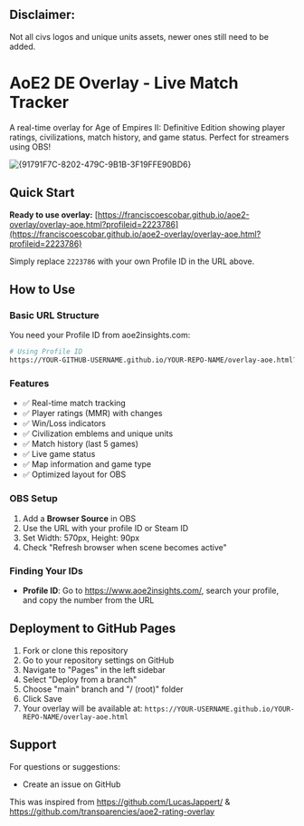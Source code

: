 ## Disclaimer:
Not all civs logos and unique units assets, newer ones still need to be added.

# AoE2 DE Overlay - Live Match Tracker

A real-time overlay for Age of Empires II: Definitive Edition showing player ratings, civilizations, match history, and game status. Perfect for streamers using OBS!

![{91791F7C-8202-479C-9B1B-3F19FFE90BD6}](https://github.com/user-attachments/assets/e1e9bb26-c49e-46e1-bc8b-5e7b948c0380)

## Quick Start

**Ready to use overlay:** [https://franciscoescobar.github.io/aoe2-overlay/overlay-aoe.html?profileid=2223786](https://franciscoescobar.github.io/aoe2-overlay/overlay-aoe.html?profileid=2223786)

Simply replace `2223786` with your own Profile ID in the URL above.

## How to Use

### Basic URL Structure

You need your Profile ID from aoe2insights.com:

```bash
# Using Profile ID
https://YOUR-GITHUB-USERNAME.github.io/YOUR-REPO-NAME/overlay-aoe.html?profileid=945834
```

### Features

-   ✅ Real-time match tracking
-   ✅ Player ratings (MMR) with changes
-   ✅ Win/Loss indicators
-   ✅ Civilization emblems and unique units
-   ✅ Match history (last 5 games)
-   ✅ Live game status
-   ✅ Map information and game type
-   ✅ Optimized layout for OBS

### OBS Setup

1. Add a **Browser Source** in OBS
2. Use the URL with your profile ID or Steam ID
3. Set Width: 570px, Height: 90px
4. Check "Refresh browser when scene becomes active"

### Finding Your IDs

-   **Profile ID**: Go to https://www.aoe2insights.com/, search your profile, and copy the number from the URL

## Deployment to GitHub Pages

1. Fork or clone this repository
2. Go to your repository settings on GitHub
3. Navigate to "Pages" in the left sidebar
4. Select "Deploy from a branch"
5. Choose "main" branch and "/ (root)" folder
6. Click Save
7. Your overlay will be available at: `https://YOUR-USERNAME.github.io/YOUR-REPO-NAME/overlay-aoe.html`

## Support

For questions or suggestions:

-   Create an issue on GitHub

This was inspired from https://github.com/LucasJappert/ & https://github.com/transparencies/aoe2-rating-overlay
